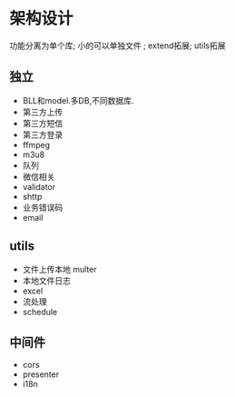 # 架构设计
功能分离为单个库; 小的可以单独文件 ; extend拓展; utils拓展

## 独立
- BLL和model.多DB,不同数据库.
- 第三方上传
- 第三方短信
- 第三方登录
- ffmpeg
- m3u8
- 队列
- 微信相关
- validator
- shttp
- 业务错误码
- email

## utils
- 文件上传本地 multer 
- 本地文件日志
- excel
- 流处理
- schedule

## 中间件
- cors
- presenter
- i18n